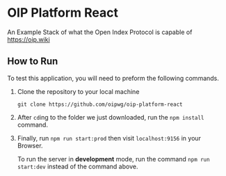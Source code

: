 # OIP Platform React
An Example Stack of what the Open Index Protocol is capable of https://oip.wiki

## How to Run
To test this application, you will need to preform the following commands.
1. Clone the repository to your local machine

   ```
   git clone https://github.com/oipwg/oip-platform-react
   ```

2. After `cd`ing to the folder we just downloaded, run the `npm install` command.

3. Finally, run `npm run start:prod` then visit `localhost:9156` in your Browser.

   To run the server in **development** mode, run the command `npm run start:dev` instead of the command above.
